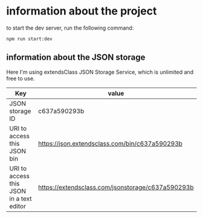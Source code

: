 # information about the project

to start the dev server, run the following command:

```
npm run start:dev
```

## information about the JSON storage

Here I'm using extendsClass JSON Storage Service, which is unlimited and free to use.

| Key                                      | value                                             |
| ---------------------------------------- | ------------------------------------------------- |
| JSON storage ID                          | c637a590293b                                      |
| URI to access this JSON bin              | https://json.extendsclass.com/bin/c637a590293b    |
| URI to access this JSON in a text editor | https://extendsclass.com/jsonstorage/c637a590293b |
